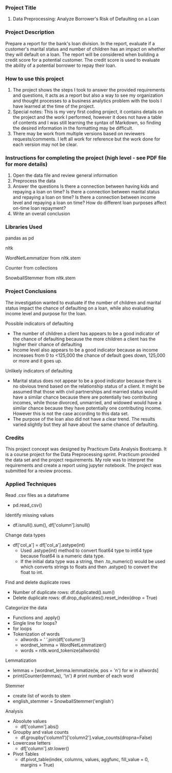 ### Project Title
01. Data Preprocessing: Analyze Borrower's Risk of Defaulting on a Loan

### Project Description
Prepare a report for the bank's loan division.
In the report, evaluate if a customer's marital status and number of children has an impact on whether they will default on a loan.
The report will be considered when building a credit score for a potential customer. The credit score is used to evaluate the ability of a potential borrower to repay their loan.

### How to use this project
1. The project shows the steps I took to answer the provided requirements and questions, it acts as a report but also a way to see my organization and thought processes to a business analytics problem with the tools I have learned at the time of the project.
2. Special notes: This is my very first coding project, it contains details on the project and the work I performed, however it does not have a table of contents and I was still learning the syntax of Markdown, so finding the desired information in the formatting may be difficult.
3. There may be work from multiple versions based on reviewers requests/comments. I left all work for reference but the work done for each version may not be clear.

### Instructions for completing the project (high level - see PDF file for more details)
1. Open the data file and review general information
2. Preprocess the data
3. Answer the questions
	Is there a connection between having kids and repaying a loan on time?
	Is there a connection between marital status and repaying a loan on time?
	Is there a connection between income level and repaying a loan on time?
	How do different loan purposes affect on-time loan repayment?
4. Write an overall conclusion

### Libraries Used
pandas as pd

nltk

WordNetLemmatizer from nltk.stem

Counter from collections

SnowballStemmer from nltk.stem

### Project Conclusions
The investigation wanted to evaluate if the number of children and marital status impact the chance of defaulting on a loan, while also evaluating income level and purpose for the loan.

Possible indicators of defaulting
- The number of children a client has appears to be a good indicator of the chance of defaulting because the more children a client has the higher their chance of defaulting
- Income level also appears to be a good indicator because as income increases from 0 to <125,000 the chance of default goes down, 125,000 or more and it goes up.

Unlikely indicators of defaulting
- Marital status does not appear to be a good indicator because there is no obvious trend based on the relationship status of a client. It might be assumed that those with civil partnerships and married status would have a similar chance because there are potentially two contributing incomes, while those divorced, unmarried, and widowed would have a similar chance because they have potentially one contributing income. However this is not the case according to this data set.
- The purpose of the loan also did not have a clear trend. The results varied slightly but they all have about the same chance of defaulting.

### Credits
This project concept was designed by Practicum Data Analysis Bootcamp. It is a course project for the Data Preprocessing sprint. 
Practicum provided the data set and the project requirements. 
My role was to interpret the requirements and create a report using jupyter notebook. The project was submitted for a review process.

### Applied Techniques

Read .csv files as a dataframe
- pd.read_csv()

Identify missing values
- df.isnull().sum(), df['column'].isnull()

Change data types
- df['col_a'] = df['col_a'].astype(int) 
	- Used .astype(int) method to convert float64 type to int64 type because float64 is a numeric data type.
	- If the initial data type was a string, then .to_numeric() would be used which converts strings to floats and then .astype() to convert the float to int.

Find and delete duplicate rows
- Number of duplicate rows: df.duplicated().sum()
- Delete duplicate rows: df.drop_duplicates().reset_index(drop = True)

Categorize the data
- Functions and .apply()
- Single line for loops?
- for loops
- Tokenization of words
	- allwords = ' '.join(df['column'])
	- wordnet_lemma = WordNetLemmatizer()
	- words = nltk.word_tokenize(allwords)

Lemmatization
- lemmas = [wordnet_lemma.lemmatize(w, pos = 'n') for w in allwords]
- print(Counter(lemmas), '\n') # print number of each word

Stemmer
- create list of words to stem
- english_stemmer = SnowballStemmer('english')

Analysis
- Absolute values
	- df['column'].abs()
- Groupby and value counts
	- df.groupby('column1')['column2'].value_counts(dropna=False)
- Lowercase letters
	- df['column'].str.lower()
- Pivot Tables
	- df.pivot_table(index, columns, values, aggfunc, fill_value = 0, margins = True)
